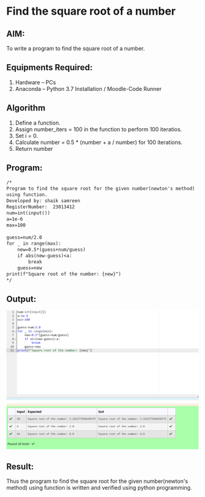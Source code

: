 # Find the square root of a number

## AIM:
To write a program to find the square root of a number.

## Equipments Required:
1. Hardware – PCs
2. Anaconda – Python 3.7 Installation / Moodle-Code Runner

## Algorithm
1. Define a function.
2. Assign number_iters = 100 in the function to perform 100 iteratios.
3. Set i = 0.
4. Calculate  number = 0.5 * (number + a / number) for 100 iterations.
5. Return number

## Program:
```
/*
Program to find the square root for the given number(newton's method) using function.
Developed by: shaik samreen
RegisterNumber:  23013412
num=int(input())
a=1e-6
max=100

guess=num/2.0
for _ in range(max):
    new=0.5*(guess+num/guess)
    if abs(new-guess)<a:
        break
    guess=new
print(f"Square root of the number: {new}")
*/
```

## Output:

![output](./squareroot_of_a_number.png)

## Result:
Thus the program to find the square root for the given number(newton's method) using function is written and verified using python programming.
